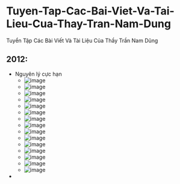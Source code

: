 # Tuyen-Tap-Cac-Bai-Viet-Va-Tai-Lieu-Cua-Thay-Tran-Nam-Dung
Tuyển Tập Các Bài Viết Và Tài Liệu Của Thầy Trần Nam Dũng

## 2012:
* Nguyên lý cực hạn
  * ![image](https://github.com/user-attachments/assets/6081f43c-f93d-42e3-98eb-238b121260df)
  * ![image](https://github.com/user-attachments/assets/cf1acc20-82e8-41f5-82e4-fe052d66242b)
  * ![image](https://github.com/user-attachments/assets/739e5d75-7797-427b-b423-1469e691eaf8)
  * ![image](https://github.com/user-attachments/assets/282af238-4a23-4554-b6dc-d542abc27ce2)
  * ![image](https://github.com/user-attachments/assets/d15316d5-9800-49dc-94dd-0d778c65e74a)
  * ![image](https://github.com/user-attachments/assets/89fc0b25-9ff9-4faf-a918-103679c00da4)
  * ![image](https://github.com/user-attachments/assets/55d2b757-6ac8-4dc1-8291-d5098bb36b17)
  * ![image](https://github.com/user-attachments/assets/3e5829f0-493f-499e-850e-ceb1e51638da)
  * ![image](https://github.com/user-attachments/assets/6b04bff5-3f23-418d-953c-9371ff0dc3d9)
  * ![image](https://github.com/user-attachments/assets/bd0a8143-dbf9-40e8-af94-c45b34237bf7)
  * ![image](https://github.com/user-attachments/assets/5d58037e-1c8f-4ec7-a84e-3b3e420ce2b7)
  * ![image](https://github.com/user-attachments/assets/402c2795-9c69-4a6e-a2ec-0cff6af3fec8)
  * ![image](https://github.com/user-attachments/assets/cd8982bb-a51f-40ab-b665-db51d6732110)
  * ![image](https://github.com/user-attachments/assets/d71d2599-62e4-4388-874e-20b1432de15e)
  * ![image](https://github.com/user-attachments/assets/c7f8ab73-675e-4277-b62f-37a5a81336ae)
* 
